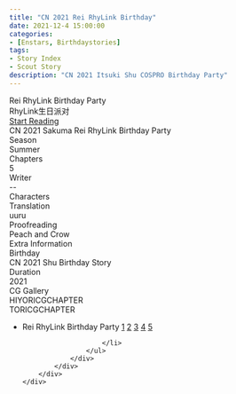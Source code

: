 ```yaml
---
title: "CN 2021 Rei RhyLink Birthday"
date: 2021-12-4 15:00:00
categories:
- [Enstars, Birthdaystories]
tags:
- Story Index
- Scout Story
description: "CN 2021 Itsuki Shu COSPRO Birthday Party"
---
```

<div class="preview-wrapper reverse" style="--storyColor:#5ac189;--storyColor-rgb:90,193,137;--storyColor-h:147.4;--storyColor-s:45.4%;--storyColor-l:55.5%;">
    <div class="grid-wrapper">
        <div class="preview-background" style="background-image: url('/img/es/Birthday Birthdaystories/CN2021ItsukiShuCOSPROBirthdayparty/BirthdayShuframeless.jpg')"></div>
        <div class="preview-box">
        <div class="title-area">
            <div class="title-area__title">CN 2021 Sakuma Rei RhyLink Birthday Party</div>
            <div class="title-area__subtitle">RhyLink生日派对</div>
            <div class="title-area__start">
                <a href="">Start Reading</a>
            </div>
        </div>
        <div class="info-area">
            <div class="synopsis">
                CN 2021 Sakuma Rei Rhy Link Birthday party.
            </div>
            <div class="info">
                <div class="info-item season">
                    <div class="label">
                        Season
                    </div>
                    <div class="value">
                        Summer
                    </div>
                </div>
                <div class="info-item chapters">
                    <div class="label">
                        Chapters
                    </div>
                    <div class="value">
                       5
                    </div>
                </div>
                <div class="info-item writer">
                    <div class="label">
                        Writer
                    </div>
                    <div class="value">
                        Happy Elements
                    </div>
                </div>
                <div class="info-item characters">
                    <div class="label">
                        Characters
                    </div>
                    <div class="value">
                    <a href="/categories/Enstars/Rei" character="Rei"></a>
                    <a href="/categories/Enstars/Kaoru" character="Kaoru"></a>
                    <a href="/categories/Enstars/Koga" character="Koga"></a>
                    <a href="/categories/Enstars/Adonis" character="Adonis"></a>
                    <a href="/categories/Enstars/Keito" character="Keito"></a>
                    <a href="/categories/Enstars/Nazuna" character="Nazuna"></a>
                    </div>
                </div>
                <div class="info-item tl">
                    <div class="label">
                        Translation
                    </div>
                    <div class="value">
                    uuru
                    </div>
                </div>
                <div class="info-item pr">
                    <div class="label">
                        Proofreading
                    </div>
                    <div class="value">
                        Peach and Crow
                    </div>
                    </div>
                </div>
            </div>
        </div>
    </div>
</div>

<!-- more -->

<style>
    .preview-wrapper {
        display: none;
    }
    @media (max-width: 567px) {
        .post-block {
            padding: 5px 10px 8px !important;
        }
    }
</style>
<div class="story-wrapper" style="--storyColor:#5ac189;--storyColor-rgb:90,193,137;--storyColor-h:147.4;--storyColor-s:45.4%;--storyColor-l:55.5%;">
    <div class="grid-wrapper">
        <div class="story-background" style="background: top/cover url()"></div>
        <div class="story-box">
            <div class="story-cover">
                <div><img src=""></div>
            </div>
            <div class="title-area">
                <div class="title-area__title">Rei RhyLink Birthday Party</div>
                <div class="title-area__subtitle">RhyLink生日派对</div>
                <div class="title-area__start">
                    <a href="">Start Reading</a>
                </div>
            </div>
            <div class="info-area">
                <div class="synopsis">
                  CN 2021 Sakuma Rei RhyLink Birthday Party
                </div>
                <div class="info">
                    <div class="info-item season">
                        <div class="label">
                            Season
                        </div>
                        <div class="value">
                            Summer
                        </div>
                    </div>
                    <div class="info-item chapters">
                        <div class="label">
                            Chapters
                        </div>
                        <div class="value">
                           5
                        </div>
                    </div>
                    <div class="info-item writer">
                        <div class="label">
                            Writer
                        </div>
                        <div class="value">
                            --
                        </div>
                    </div>
                    <div class="info-item characters">
                        <div class="label">
                            Characters
                        </div>
                        <div class="value">
                        <a href="/categories/Enstars/Rei" character="Rei"></a>
                       <a href="/categories/Enstars/Kaoru" character="Kaoru"></a>
                       <a href="/categories/Enstars/Koga" character="Koga"></a>
                       <a href="/categories/Enstars/Adonis" character="Adonis"></a>
                       <a href="/categories/Enstars/Keito" character="Keito"></a>
                       <a href="/categories/Enstars/Nazuna" character="Nazuna"></a>
                        </div>
                    </div>
                    <div class="info-item tl">
                        <div class="label">
                            Translation
                        </div>
                        <div class="value">
                          uuru
                        </div>
                    </div>
                    <div class="info-item pr">
                        <div class="label">
                            Proofreading
                        </div>
                        <div class="value">
                            Peach and Crow
                        </div>
                    </div>
                </div>
                <div class="extra-area">
                    <div class="tab-header">
                        <div class="tab-header__name">Extra Information</div>
                    </div>
                    <div class="tab-content">
                        <div class="tab-item">
                            <div class="label">
                                Birthday
                            </div>
                            <div class="value">
                                CN 2021 Shu Birthday Story
                            </div>
                        </div>
                        <div class="tab-item">
                            <div class="label">
                                 Duration
                            </div>
                            <div class="value">
                                2021
                            </div>
                        </div>
                    </div>
                </div>
                <div class="cg-gallery">
                    <div class="tab-header">
                        <div class="tab-header__name">CG Gallery</div>
                    </div>
                    <div class="tab-content">
                        <div class="gallery">
                            <div class="gallery-item">
                                <div class="image">
                                    <img src="">
                                </div>
                                <div class="caption">
                                    HIYORICGCHAPTER
                                </div>
                            </div>
                            <div class="gallery-item">
                                <div class="image">
                                    <img src="">
                                </div>
                                <div class="caption">
                                    TORICGCHAPTER
                                </div>
                            </div>
                        </div>
                    </div>
                </div>
            </div>
            <div class="chapter-area">
                <div class="chapters">
                    <ul>
                        <li>
                            <span>Rei RhyLink Birthday Party</span>
                            <a href="https://tumblin-cannibal.github.io/post/birthday_story/rei/CN%202021%20Rei%20Birthday/1/id="none">1</a>
                           <a href="https://tumblin-cannibal.github.io/post/birthday_story/rei/CN%202021%20Rei%20Birthday/2/id="none">2</a>
                           <a href="https://tumblin-cannibal.github.io/post/birthday_story/rei/CN%202021%20Rei%20Birthday/3/" id="none">3</a>
                           <a href="https://tumblin-cannibal.github.io/post/birthday_story/rei/CN%202021%20Rei%20Birthday/4/" id="none">4</a>
                           <a href="https://tumblin-cannibal.github.io/post/birthday_story/rei/CN%202021%20Rei%20Birthday/5/" id="none">5</a>

                        </li>                      
                    </ul>
                </div>
            </div>
        </div>
    </div>
</div>
